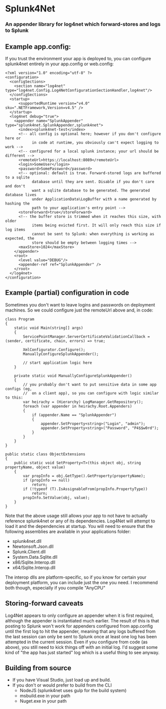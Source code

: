 # Splunk4Net

### An appender library for log4net which forward-stores and logs to Splunk

## Example app.config:

If you trust the environment your app is deployed to, you can configure
splunk4net entirely in your app.config or web.config:

    <?xml version="1.0" encoding="utf-8" ?>
    <configuration>
      <configSections>
        <section name="log4net" type="log4net.Config.Log4NetConfigurationSectionHandler,log4net"/>
      </configSections>
      <startup> 
          <supportedRuntime version="v4.0" sku=".NETFramework,Version=v4.5" />
      </startup>
      <log4net debug="true">
        <appender name="SplunkAppender" type="splunk4net.SplunkAppender,splunk4net">
          <index>splunk4net-test</index>
		  <!-- all config is optional here; however if you don't configure here or
				in code at runtime, you obviously can't expect logging to work -->
		  <!-- configured for a local splunk instance; your url should be different -->
          <remoteUrl>https://localhost:8089</remoteUrl>
          <login>SomeUser</login>
          <password>SomePassword</password>
	      <!-- optional: default is true. Forward-stored logs are buffered to a sqlite
				database until they are sent. Disable if you don't care and don't
				want a sqlite database to be generated. The generated database lives
				under ApplicationData\LogBuffer with a name generated by hashing the
				path to your application's entry point -->
          <storeForward>true</storeForward>
          <!-- the buffer store is trimmed when it reaches this size, with older
                items being evicted first. It will only reach this size if log items
                cannot be sent to Splunk: when everything is working as expected, the
                store should be empty between logging times -->
          <maxStore>1024</maxStore>
        </appender>
        <root>
          <level value="DEBUG"/>
          <appender-ref ref="SplunkAppender" />
        </root>
      </log4net>
    </configuration>



## Example (partial) configuration in code

Sometimes you don't want to leave logins and passwords on deployment machines. So
we could configure just the remoteUrl above and, in code:

    class Program
    {
        static void Main(string[] args)
        {
            ServicePointManager.ServerCertificateValidationCallback = (sender, certificate, chain, errors) => true;

            XmlConfigurator.Configure();
            ManuallyConfigureSplunkAppender();

            // start application logic here
        }

        private static void ManuallyConfigureSplunkAppender()
        {
            // you probably don't want to put sensitive data in some app configs (eg,
            //  on a client app), so you can configure with logic similar to this:
            var heirachy = (Hierarchy) LogManager.GetRepository();
            foreach (var appender in heirachy.Root.Appenders)
            {
                if (appender.Name == "SplunkAppender")
                {
                    appender.SetProperty<string>("Login", "admin");
                    appender.SetProperty<string>("Password", "P4$$w0rd");
                }
            }
        }
    }

    public static class ObjectExtensions
    {
        public static void SetProperty<T>(this object obj, string propertyName, object value)
        {
            var propInfo = obj.GetType().GetProperty(propertyName);
            if (propInfo == null)
                return;
            if (!typeof (T).IsAssignableFrom(propInfo.PropertyType))
                return;
            propInfo.SetValue(obj, value);
        }
    }
 
Note that the above usage still allows your app to not have to actually reference splunk4net or
any of its dependencies. Log4Net will attempt to load it and the dependencies at startup. You will
need to ensure that the following assemblies are available in your applications folder:

* splunk4net.dll
* Newtonsoft.Json.dll
* Splunk.Client.dll
* System.Data.Sqlite.dll
* x86/Sqlite.Interop.dll
* x64/Sqlite.Interop.dll

The interop dlls are platform-specific, so if you know for certain your deployment
platform, you can include just the one you need. I recommend both though, especially
if you compile "AnyCPU"
  
## Storing-forward caveats

Log4Net appears to only configure an appender when it is first required, although
the appender is instantiated much earlier. The result of this is that posting to
Splunk won't work for appenders configured from app.config until the first log
to hit the appender, meaning that any logs buffered from the last session can
only be sent to Splunk once at least one log has been attempted in the current
session.
Even if you configure from code (as above), you still need to kick things off 
with an initial log. I'd suggest some kind of "the app has just started" log 
which is a useful thing to see anyway.

## Building from source

* If you have Visual Studio, just load up and build.
* If you don't or would prefer to build from the CLI
	* NodeJS (splunk4net uses gulp for the build system)
	* msbuild.exe in your path
	* Nuget.exe in your path
